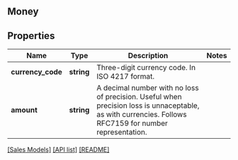 ## Money

## Properties

Name | Type | Description | Notes
------------ | ------------- | ------------- | -------------
**currency_code** | **string** | Three-digit currency code. In ISO 4217 format. |
**amount** | **string** | A decimal number with no loss of precision. Useful when precision loss is unnaceptable, as with currencies. Follows RFC7159 for number representation. |

[[Sales Models]](../) [[API list]](../../Api) [[README]](../../../README.md)
